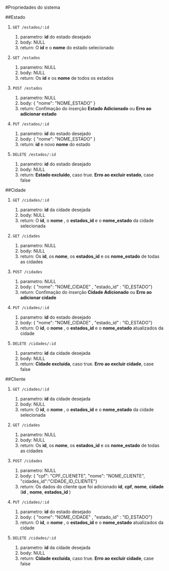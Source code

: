 #Propriedades do sistema


##Estado


1.  `GET /estados/:id`
    1. parametro: **id** do estado desejado
    2. body: NULL
    3. return: O **id** e o **nome** do estado selecionado

2.  `GET /estados`
    1. parametro: NULL
    2. body: NULL
    3. return: Os **id** e os **nome** de todos os estados

3.  `POST /estados`
    1. parametro: NULL
    2. body: { "nome": "NOME_ESTADO" }
    3. return: Confimação do inserção **Estado Adicionado** ou **Erro ao adicionar estado**

4.  `PUT /estados/:id`
    1. parametro: **id** do estado desejado
    2. body: { "nome": "NOME_ESTADO" }
    3. return: **id** e novo **nome** do estado

5.  `DELETE /estados/:id`
    1. parametro: **id** do estado desejado
    2. body: NULL
    3. return: **Estado excluído**, caso true. **Erro ao excluir estado**, case false

##Cidade


1.  `GET /cidades/:id`
    1. parametro: **id** da cidade desejada
    2. body: NULL
    3. return: O **id**, o **nome** , o **estados_id** e o **nome_estado** da cidade selecionada

2.  `GET /cidades`
    1. parametro: NULL
    2. body: NULL
    3. return: Os **id**, os **nome**, os **estados_id** e os **nome_estado**  de todas as cidades

3.  `POST /cidades`
    1. parametro: NULL
    2. body: { "nome": "NOME_CIDADE" , "estado_id" : "ID_ESTADO"}
    3. return: Confimação do inserção **Cidade Adicionado** ou **Erro ao adicionar cidade**

4.  `PUT /cidades/:id`
    1. parametro: **id** do estado desejado
    2. body: { "nome": "NOME_CIDADE" , "estado_id" : "ID_ESTADO"}
    3. return: O **id**, o **nome** , o **estados_id** e o **nome_estado** atualizados da cidade

5.  `DELETE /cidades/:id`
    1. parametro: **id** da cidade desejada
    2. body: NULL
    3. return: **Cidade excluída**, caso true. **Erro ao excluir cidade**, case false
    

##Cliente


1.  `GET /cidades/:id`
    1. parametro: **id** da cidade desejada
    2. body: NULL
    3. return: O **id**, o **nome** , o **estados_id** e o **nome_estado** da cidade selecionada

2.  `GET /cidades`
    1. parametro: NULL
    2. body: NULL
    3. return: Os **id**, os **nome**, os **estados_id** e os **nome_estado**  de todas as cidades

3.  `POST /cidades`
    1. parametro: NULL
    2. body: { "cpf": "CPF_CLIENETE", "nome": "NOME_CLIENTE", "cidades_id":"CIDADE_ID_CLIENTE"}
    3. return: Os dados do cliente que foi adicionado **id**, **cpf**, **nome**, **cidade** (**id** , **nome**, **estados_id** )

4.  `PUT /cidades/:id`
    1. parametro: **id** do estado desejado
    2. body: { "nome": "NOME_CIDADE" , "estado_id" : "ID_ESTADO"}
    3. return: O **id**, o **nome** , o **estados_id** e o **nome_estado** atualizados da cidade

5.  `DELETE /cidades/:id`
    1. parametro: **id** da cidade desejada
    2. body: NULL
    3. return: **Cidade excluída**, caso true. **Erro ao excluir cidade**, case false
    